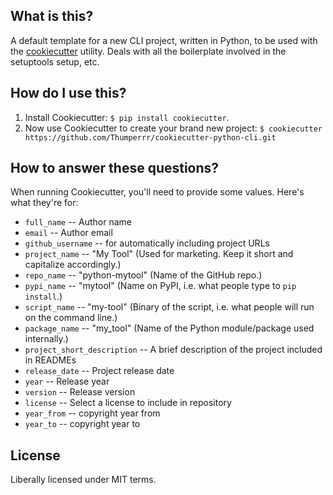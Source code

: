 ## What is this?

A default template for a new CLI project, written in Python, to be used
with the [cookiecutter](https://cookiecutter.readthedocs.io) utility. 
Deals with all the boilerplate involved in the setuptools setup, etc.


## How do I use this?

1. Install Cookiecutter:
   `$ pip install cookiecutter`.
2. Now use Cookiecutter to create your brand new project:
   `$ cookiecutter https://github.com/Thumperrr/cookiecutter-python-cli.git`


## How to answer these questions?

When running Cookiecutter, you'll need to provide some values.
Here's what they're for:

* `full_name` -- Author name
* `email` -- Author email
* `github_username` -- for automatically including project URLs
* `project_name` -- "My Tool"   (Used for marketing.  Keep it short and capitalize accordingly.)
* `repo_name` -- "python-mytool"  (Name of the GitHub repo.)
* `pypi_name` -- "mytool"   (Name on PyPI, i.e. what people type to `pip install`.)
* `script_name` -- "my-tool"  (Binary of the script, i.e. what people will run on the command line.)
* `package_name` -- "my_tool"  (Name of the Python module/package used internally.)
* `project_short_description` -- A brief description of the project included in READMEs
* `release_date` -- Project release date
* `year` -- Release year
* `version` -- Release version
* `license` -- Select a license to include in repository
* `year_from` -- copyright year from
* `year_to` -- copyright year to


## License

Liberally licensed under MIT terms.
